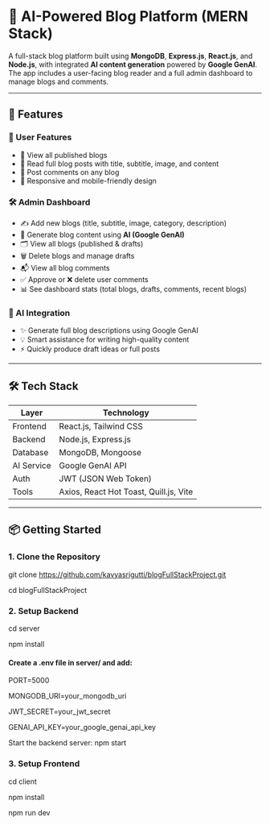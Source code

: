 # 🧠 AI-Powered Blog Platform (MERN Stack)

A full-stack blog platform built using **MongoDB**, **Express.js**, **React.js**, and **Node.js**, with integrated **AI content generation** powered by **Google GenAI**. The app includes a user-facing blog reader and a full admin dashboard to manage blogs and comments.

---

## 🚀 Features

### 👥 User Features
- 📰 View all published blogs
- 📄 Read full blog posts with title, subtitle, image, and content
- 💬 Post comments on any blog
- 📱 Responsive and mobile-friendly design

### 🛠 Admin Dashboard
- ✍️ Add new blogs (title, subtitle, image, category, description)
- 🧠 Generate blog content using **AI (Google GenAI)**
- 🗂 View all blogs (published & drafts)
- 🗑 Delete blogs and manage drafts
- 📬 View all blog comments
- ✅ Approve or ❌ delete user comments
- 📊 See dashboard stats (total blogs, drafts, comments, recent blogs)

### 🤖 AI Integration
- ✨ Generate full blog descriptions using Google GenAI
- 💡 Smart assistance for writing high-quality content
- ⚡ Quickly produce draft ideas or full posts

---

## 🛠 Tech Stack

| Layer        | Technology                |
|--------------|---------------------------|
| Frontend     | React.js, Tailwind CSS    |
| Backend      | Node.js, Express.js       |
| Database     | MongoDB, Mongoose         |
| AI Service   | Google GenAI API          |
| Auth         | JWT (JSON Web Token)      |
| Tools        | Axios, React Hot Toast, Quill.js, Vite |

---

## 📦 Getting Started

### 1. Clone the Repository

git clone https://github.com/kavyasrigutti/blogFullStackProject.git

cd blogFullStackProject
### 2. Setup Backend

cd server

npm install

#### Create a .env file in server/ and add:

PORT=5000

MONGODB_URI=your_mongodb_uri

JWT_SECRET=your_jwt_secret

GENAI_API_KEY=your_google_genai_api_key

Start the backend server:  npm start

### 3. Setup Frontend

cd client

npm install

npm run dev

